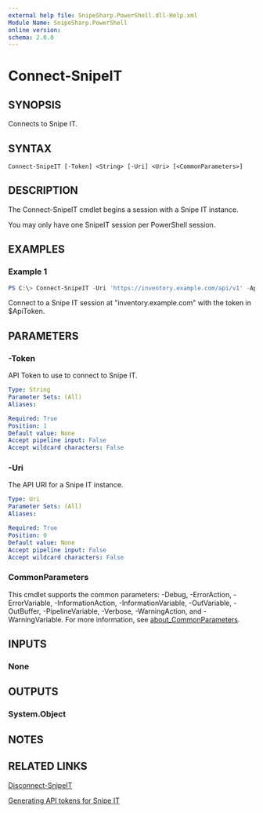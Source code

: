 ```yaml
---
external help file: SnipeSharp.PowerShell.dll-Help.xml
Module Name: SnipeSharp.PowerShell
online version:
schema: 2.0.0
---
```


# Connect-SnipeIT

## SYNOPSIS
Connects to Snipe IT.

## SYNTAX

```
Connect-SnipeIT [-Token] <String> [-Uri] <Uri> [<CommonParameters>]
```

## DESCRIPTION
The Connect-SnipeIT cmdlet begins a session with a Snipe IT instance.

You may only have one SnipeIT session per PowerShell session.

## EXAMPLES

### Example 1
```powershell
PS C:\> Connect-SnipeIT -Uri 'https://inventory.example.com/api/v1' -ApiToken $ApiToken
```

Connect to a Snipe IT session at "inventory.example.com" with the token in $ApiToken.

## PARAMETERS

### -Token
API Token to use to connect to Snipe IT.

```yaml
Type: String
Parameter Sets: (All)
Aliases:

Required: True
Position: 1
Default value: None
Accept pipeline input: False
Accept wildcard characters: False
```

### -Uri
The API URI for a Snipe IT instance.

```yaml
Type: Uri
Parameter Sets: (All)
Aliases:

Required: True
Position: 0
Default value: None
Accept pipeline input: False
Accept wildcard characters: False
```

### CommonParameters
This cmdlet supports the common parameters: -Debug, -ErrorAction, -ErrorVariable, -InformationAction, -InformationVariable, -OutVariable, -OutBuffer, -PipelineVariable, -Verbose, -WarningAction, and -WarningVariable. For more information, see [about_CommonParameters](http://go.microsoft.com/fwlink/?LinkID=113216).

## INPUTS

### None

## OUTPUTS

### System.Object
## NOTES

## RELATED LINKS

[Disconnect-SnipeIT](Disconnect-SnipeIT.md)

[Generating API tokens for Snipe IT](https://snipe-it.readme.io/reference#generating-api-tokens)

